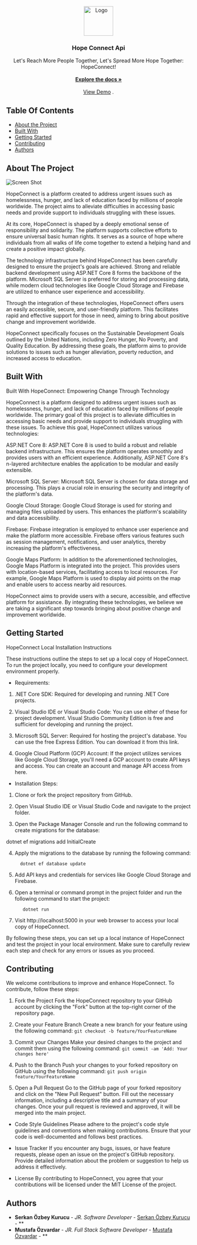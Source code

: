 <br/>
<p align="center">
  <a href="https://github.com/HopeConnect/HopeConnect.Api">
    <img src="images/logo.png" alt="Logo" width="80" height="80">
  </a>

  <h3 align="center">Hope Connect Api</h3>

  <p align="center">
    Let's Reach More People Together, Let's Spread More Hope Together: HopeConnect!
    <br/>
    <br/>
    <a href="https://github.com/HopeConnect/HopeConnect.Api"><strong>Explore the docs »</strong></a>
    <br/>
    <br/>
    <a href="https://github.com/HopeConnect/HopeConnect.Api">View Demo</a>
    .
  </p>
</p>



## Table Of Contents

* [About the Project](#about-the-project)
* [Built With](#built-with)
* [Getting Started](#getting-started)
* [Contributing](#contributing)
* [Authors](#authors)

## About The Project

![Screen Shot](images/screenshot.png)

HopeConnect is a platform created to address urgent issues such as homelessness, hunger, and lack of education faced by millions of people worldwide. The project aims to alleviate difficulties in accessing basic needs and provide support to individuals struggling with these issues.

At its core, HopeConnect is shaped by a deeply emotional sense of responsibility and solidarity. The platform supports collective efforts to ensure universal basic human rights. It serves as a source of hope where individuals from all walks of life come together to extend a helping hand and create a positive impact globally.

The technology infrastructure behind HopeConnect has been carefully designed to ensure the project's goals are achieved. Strong and reliable backend development using ASP.NET Core 8 forms the backbone of the platform. Microsoft SQL Server is preferred for storing and processing data, while modern cloud technologies like Google Cloud Storage and Firebase are utilized to enhance user experience and accessibility.

Through the integration of these technologies, HopeConnect offers users an easily accessible, secure, and user-friendly platform. This facilitates rapid and effective support for those in need, aiming to bring about positive change and improvement worldwide.

HopeConnect specifically focuses on the Sustainable Development Goals outlined by the United Nations, including Zero Hunger, No Poverty, and Quality Education. By addressing these goals, the platform aims to provide solutions to issues such as hunger alleviation, poverty reduction, and increased access to education.

## Built With

Built With HopeConnect: Empowering Change Through Technology

HopeConnect is a platform designed to address urgent issues such as homelessness, hunger, and lack of education faced by millions of people worldwide. The primary goal of this project is to alleviate difficulties in accessing basic needs and provide support to individuals struggling with these issues. To achieve this goal, HopeConnect utilizes various technologies:

ASP.NET Core 8: ASP.NET Core 8 is used to build a robust and reliable backend infrastructure. This ensures the platform operates smoothly and provides users with an efficient experience. Additionally, ASP.NET Core 8's n-layered architecture enables the application to be modular and easily extensible.

Microsoft SQL Server: Microsoft SQL Server is chosen for data storage and processing. This plays a crucial role in ensuring the security and integrity of the platform's data.

Google Cloud Storage: Google Cloud Storage is used for storing and managing files uploaded by users. This enhances the platform's scalability and data accessibility.

Firebase: Firebase integration is employed to enhance user experience and make the platform more accessible. Firebase offers various features such as session management, notifications, and user analytics, thereby increasing the platform's effectiveness.

Google Maps Platform: In addition to the aforementioned technologies, Google Maps Platform is integrated into the project. This provides users with location-based services, facilitating access to local resources. For example, Google Maps Platform is used to display aid points on the map and enable users to access nearby aid resources.

HopeConnect aims to provide users with a secure, accessible, and effective platform for assistance. By integrating these technologies, we believe we are taking a significant step towards bringing about positive change and improvement worldwide.

## Getting Started

HopeConnect Local Installation Instructions

These instructions outline the steps to set up a local copy of HopeConnect. To run the project locally, you need to configure your development environment properly.

* Requirements:

1. .NET Core SDK: Required for developing and running .NET Core projects.

2. Visual Studio IDE or Visual Studio Code: You can use either of these for project development. Visual Studio Community Edition is free and sufficient for developing and running the project.

3. Microsoft SQL Server: Required for hosting the project's database. You can use the free Express Edition. You can download it from this link.

4. Google Cloud Platform (GCP) Account: If the project utilizes services like Google Cloud Storage, you'll need a GCP account to create API keys and access. You can create an account and manage API access from here.

* Installation Steps:

1. Clone or fork the project repository from GitHub.

2. Open Visual Studio IDE or Visual Studio Code and navigate to the project folder.

3. Open the Package Manager Console and run the following command to create migrations for the database:

dotnet ef migrations add InitialCreate

4. Apply the migrations to the database by running the following command:

         dotnet ef database update


5. Add API keys and credentials for services like Google Cloud Storage and Firebase.

6. Open a terminal or command prompt in the project folder and run the following command to start the project:

          dotnet run
7. Visit http://localhost:5000 in your web browser to access your local copy of HopeConnect.

By following these steps, you can set up a local instance of HopeConnect and test the project in your local environment. Make sure to carefully review each step and check for any errors or issues as you proceed.

## Contributing

We welcome contributions to improve and enhance HopeConnect. To contribute, follow these steps:

1. Fork the Project
Fork the HopeConnect repository to your GitHub account by clicking the "Fork" button at the top-right corner of the repository page.

2. Create your Feature Branch
Create a new branch for your feature using the following command:
            ``
      git checkout -b feature/YourFeatureName
        ``
3. Commit your Changes
Make your desired changes to the project and commit them using the following command:
           ``
         git commit -am 'Add: Your changes here'
          ``
4. Push to the Branch
Push your changes to your forked repository on GitHub using the following command:
        ``
         git push origin feature/YourFeatureName
          ``
5. Open a Pull Request
Go to the GitHub page of your forked repository and click on the "New Pull Request" button. Fill out the necessary information, including a descriptive title and a summary of your changes.
Once your pull request is reviewed and approved, it will be merged into the main project.

* Code Style Guidelines
Please adhere to the project's code style guidelines and conventions when making contributions. Ensure that your code is well-documented and follows best practices.

* Issue Tracker
If you encounter any bugs, issues, or have feature requests, please open an issue on the project's GitHub repository. Provide detailed information about the problem or suggestion to help us address it effectively.

* License
By contributing to HopeConnect, you agree that your contributions will be licensed under the MIT License of the project.




## Authors

* **Serkan Özbey Kurucu** - *JR. Software Developer* - [Serkan Özbey Kurucu](https://github.com/serkanozbeykurucu/) - **
* **Mustafa Özvardar** - *JR. Full Stack Software Developer* - [Mustafa Özvardar](https://github.com/mustafaozvar/) - **

